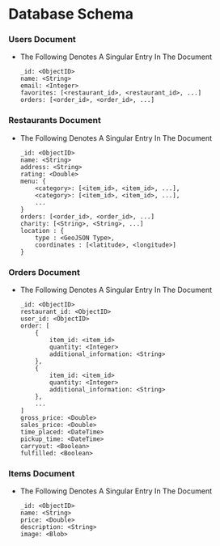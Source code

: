 # Database Schema
### Users Document
* The Following Denotes A Singular Entry In The Document
    ```
    _id: <ObjectID>
    name: <String>
    email: <Integer>
    favorites: [<restaurant_id>, <restaurant_id>, ...]
    orders: [<order_id>, <order_id>, ...]
    ```

### Restaurants Document
* The Following Denotes A Singular Entry In The Document
    ```
    _id: <ObjectID>
    name: <String>
    address: <String>
    rating: <Double>
    menu: {
        <category>: [<item_id>, <item_id>, ...],
        <category>: [<item_id>, <item_id>, ...],
        ...
    }
    orders: [<order_id>, <order_id>, ...]
    charity: [<String>, <String>, ...]
    location : {
        type : <GeoJSON Type>,
        coordinates : [<latitude>, <longitude>]
    }
    ```

### Orders Document
* The Following Denotes A Singular Entry In The Document
    ```
    _id: <ObjectID>
    restaurant_id: <ObjectID>
    user_id: <ObjectID>
    order: [
        {
            item_id: <item_id>
            quantity: <Integer>
            additional_information: <String>
        },
        {
            item_id: <item_id>
            quantity: <Integer>
            additional_information: <String>
        },
        ...
    ]
    gross_price: <Double>
    sales_price: <Double>
    time_placed: <DateTime>
    pickup_time: <DateTime>
    carryout: <Boolean>
    fulfilled: <Boolean>
    ```

### Items Document
* The Following Denotes A Singular Entry In The Document
    ```
    _id: <ObjectID> 
    name: <String>
    price: <Double>
    description: <String>
    image: <Blob>
    ```
